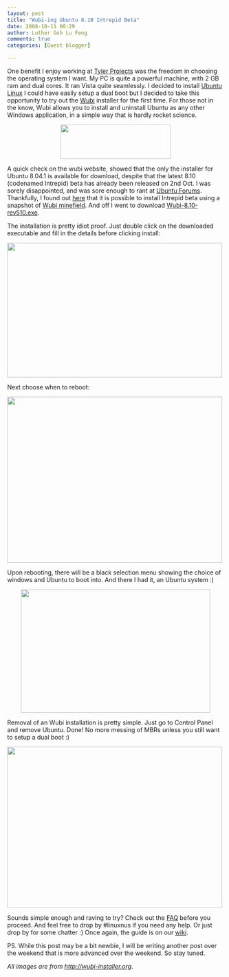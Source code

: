 ```yaml
---
layout: post
title: "Wubi-ing Ubuntu 8.10 Intrepid Beta"
date: 2008-10-11 00:29
author: Luther Goh Lu Feng
comments: true
categories: [Guest blogger]

---
```

One benefit I enjoy working at <a href="http://www.tylerprojects.com/">Tyler Projects</a> was the freedom in choosing the operating system I want. My PC is quite a powerful machine, with 2 GB ram and dual cores. It ran Vista quite seamlessly. I decided to install <a href="http://www.ubuntu.com/">Ubuntu Linux</a> I could have easily setup a dual boot but I decided to take this opportunity to try out the <a href="http://wubi-installer.org/">Wubi</a> installer for the first time. For those not in the know, Wubi allows you to install and uninstall Ubuntu as any other Windows application, in a simple way that is hardly rocket science.

<div align="center">
<a href='/res/2008/10/wubi_logo.gif'><img src="/res/2008/10/wubi_logo.gif" alt="" title="wubi_logo" width="256" height="80" class="aligncenter size-full wp-image-98" /></a></div>

A quick check on the wubi website, showed that the only the installer for Ubuntu 8.04.1 is available for download, despite that the latest 8.10 (codenamed Intrepid) beta has already been released on 2nd Oct. I was sorely disappointed, and was sore enough to rant at <a href="http://ubuntuforums.org/">Ubuntu Forums</a>. Thankfully, I found out <a href="http://ubuntuforums.org/showthread.php?t=920502">here</a> that it is possible to install Intrepid beta using a snapshot of <a href="http://www.wubi-installer.org/devel/minefield/">Wubi minefield</a>. And off I went to download <a href="http://www.wubi-installer.org/devel/minefield/Wubi-8.10-rev510.exe">Wubi-8.10-rev510.exe</a>.

The installation is pretty idiot proof. Just double click on the downloaded executable and fill in the details before clicking install:

<a href='/res/2008/10/wubi-123_small.png'><img src="/res/2008/10/wubi-123_small.png" alt="" title="wubi-123_small" width="500" height="313" class="aligncenter size-full wp-image-103" /></a>

Next choose when to reboot:

<a href='/res/2008/10/wubi-reboot.png'><img src="/res/2008/10/wubi-reboot.png" alt="" title="wubi-reboot" width="500" height="386" class="aligncenter size-full wp-image-100" /></a>

Upon rebooting, there will be a black selection menu showing the choice of windows and Ubuntu to boot into. And there I had it, an Ubuntu system :)

<div align="center"><a href='/res/2008/10/boot-screen.jpg'><img src="/res/2008/10/boot-screen.jpg" alt="" title="boot-screen" width="440" height="287" class="aligncenter size-full wp-image-101" /></a></div>

Removal of an Wubi installation is pretty simple. Just go to Control Panel and remove Ubuntu. Done! No more messing of MBRs unless you still want to setup a dual boot :)

<a href='/res/2008/10/wubi-uninstall_small.png'><img src="/res/2008/10/wubi-uninstall_small.png" alt="" title="wubi-uninstall_small" width="500" height="375" class="aligncenter size-full wp-image-102" /></a>

Sounds simple enough and raving to try? Check out the <a href="http://wubi-installer.org/faq.php">FAQ</a> before you proceed. And feel free to drop by #linuxnus if you need any help. Or just drop by for some chatter :) Once again, the guide is on our <a href="http://opensource.nus.edu.sg/wiki/index.php/Connecting_to_IRC">wiki</a>.

PS. While this post may be a bit newbie, I will be writing another post over the weekend that is more advanced over the weekend. So stay tuned.

<em>All images are from <a href="http://wubi-installer.org">http://wubi-installer.org</a></em>.
